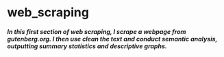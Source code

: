 # web_scraping

##### In this first section of web scraping, I scrape a webpage from gutenberg.org. I then use clean the text and conduct semantic analysis, outputting summary statistics and descriptive graphs.
